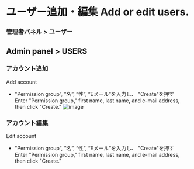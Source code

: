 # ユーザー追加・編集 Add or edit users.
### 管理者パネル > ユーザー
Admin panel > USERS
-

### アカウント追加
Add account

- "Permission group”, ”名”, ”性”, “Eメール”を入力し、 "Create"を押す  
 Enter "Permission group," first name, last name, and e-mail address, then click "Create."
![image]()


### アカウント編集
Edit account

- "Permission group”, ”名”, ”性”, “Eメール”を入力し、 "Create"を押す  
 Enter "Permission group," first name, last name, and e-mail address, then click "Create."
